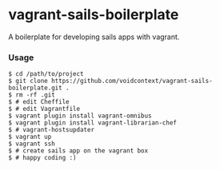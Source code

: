 vagrant-sails-boilerplate
=========================

A boilerplate for developing sails apps with vagrant.

### Usage

```
$ cd /path/to/project
$ git clone https://github.com/voidcontext/vagrant-sails-boilerplate.git .
$ rm -rf .git
$ # edit Cheffile
$ # edit Vagrantfile
$ vagrant plugin install vagrant-omnibus
$ vagrant plugin install vagrant-librarian-chef
$ # vagrant-hostsupdater
$ vagrant up
$ vagrant ssh
$ # create sails app on the vagrant box
$ # happy coding :)
```
